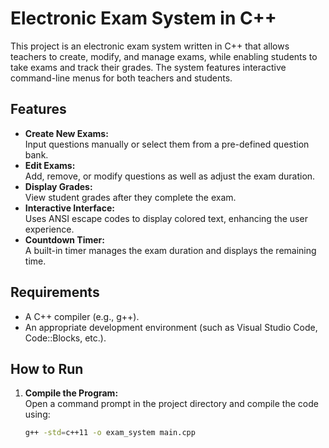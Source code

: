 # Electronic Exam System in C++

This project is an electronic exam system written in C++ that allows teachers to create, modify, and manage exams, while enabling students to take exams and track their grades. The system features interactive command-line menus for both teachers and students.

## Features

- **Create New Exams:**  
  Input questions manually or select them from a pre-defined question bank.
- **Edit Exams:**  
  Add, remove, or modify questions as well as adjust the exam duration.
- **Display Grades:**  
  View student grades after they complete the exam.
- **Interactive Interface:**  
  Uses ANSI escape codes to display colored text, enhancing the user experience.
- **Countdown Timer:**  
  A built-in timer manages the exam duration and displays the remaining time.

## Requirements

- A C++ compiler (e.g., g++).
- An appropriate development environment (such as Visual Studio Code, Code::Blocks, etc.).

## How to Run

1. **Compile the Program:**  
   Open a command prompt in the project directory and compile the code using:
   ```bash
   g++ -std=c++11 -o exam_system main.cpp
